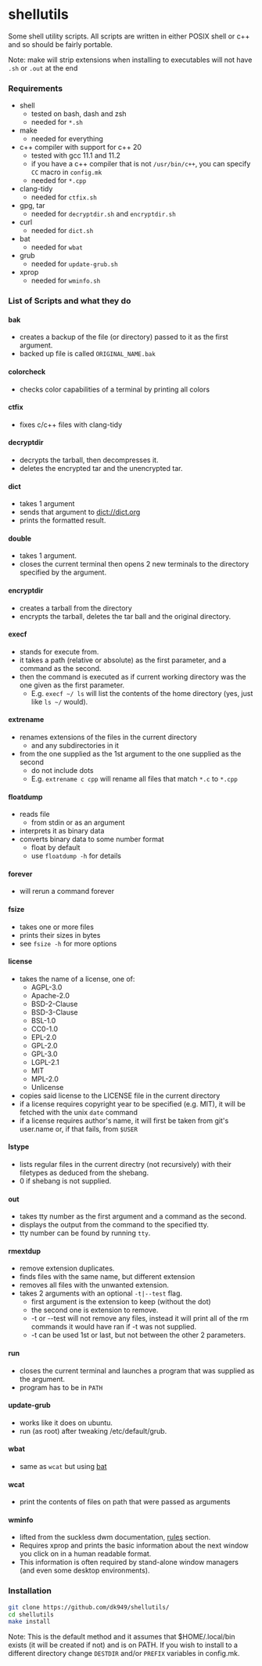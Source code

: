 # shellutils

Some shell utility scripts. All scripts are written in either POSIX shell or c++
and so should be fairly portable.

Note: make will strip extensions when installing to executables will not have
`.sh` or `.out` at the end

### Requirements

* shell
  * tested on bash, dash and zsh
  * needed for `*.sh`
* make
  * needed for everything
* c++ compiler with support for c++ 20
  * tested with gcc 11.1 and 11.2
  * if you have a c++ compiler that is not `/usr/bin/c++`, you can specify `CC`
    macro in `config.mk`
  * needed for `*.cpp`
* clang-tidy
  * needed for `ctfix.sh`
* gpg, tar
  * needed for `decryptdir.sh` and `encryptdir.sh`
* curl
  * needed for `dict.sh`
* bat
  * needed for `wbat`
* grub
  * needed for `update-grub.sh`
* xprop
  * needed for `wminfo.sh`

### List of Scripts and what they do

#### bak

* creates a backup of the file (or directory) passed to it as the first
  argument.
* backed up file is called `ORIGINAL_NAME.bak`

#### colorcheck

* checks color capabilities of a terminal by printing all colors

#### ctfix

* fixes c/c++ files with clang-tidy

#### decryptdir

* decrypts the tarball, then decompresses it.
* deletes the encrypted tar and the unencrypted tar.

#### dict

* takes 1 argument
* sends that argument to <dict://dict.org>
* prints the formatted result.

#### double

* takes 1 argument.
* closes the current terminal then opens 2 new terminals to the directory
  specified by the argument.

#### encryptdir

* creates a tarball from the directory
* encrypts the tarball, deletes the tar ball and the original directory.

#### execf

* stands for execute from.
* it takes a path (relative or absolute) as the first parameter, and a command
  as the second.
* then the command is executed as if current working directory was the one given
  as the first parameter.
  * E.g. `execf ~/ ls` will list the contents of the home directory (yes, just
    like `ls ~/` would).

#### extrename

* renames extensions of the files in the current directory
  * and any subdirectories in it
* from the one supplied as the 1st argument to the one supplied as the second
  * do not include dots
  * E.g. `extrename c cpp` will rename all files that match `*.c` to `*.cpp`

#### floatdump

* reads file
  * from stdin or as an argument
* interprets it as binary data
* converts binary data to some number format
  * float by default
  * use `floatdump -h` for details

#### forever

* will rerun a command forever

#### fsize

* takes one or more files
* prints their sizes in bytes
* see `fsize -h` for more options

#### license

* takes the name of a license, one of:
  * AGPL-3.0
  * Apache-2.0
  * BSD-2-Clause
  * BSD-3-Clause
  * BSL-1.0
  * CC0-1.0
  * EPL-2.0
  * GPL-2.0
  * GPL-3.0
  * LGPL-2.1
  * MIT
  * MPL-2.0
  * Unlicense
* copies said license to the LICENSE file in the current directory
* if a license requires copyright year to be specified (e.g. MIT), it will be
  fetched with the unix `date` command
* if a license requires author's name, it will first be taken from git's
  user.name or, if that fails, from `$USER`

#### lstype

* lists regular files in the current directry (not recursively) with their
  filetypes as deduced from the shebang.
* 0 if shebang is not supplied.

#### out

* takes tty number as the first argument and a command as the second.
* displays the output from the command to the specified tty.
* tty number can be found by running `tty`.

#### rmextdup

* remove extension duplicates.
* finds files with the same name, but different extension
* removes all files with the unwanted extension.
* takes 2 arguments with an optional `-t|--test` flag.
  * first argument is the extension to keep (without the dot)
  * the second one is extension to remove.
  * -t or --test will not remove any files, instead it will print all of the rm
    commands it would have ran if -t was not supplied.
  * -t can be used 1st or last, but not between the other 2 parameters.

#### run

* closes the current terminal and launches a program that was supplied as the
  argument.
* program has to be in `PATH`

#### update-grub

* works like it does on ubuntu.
* run (as root) after tweaking /etc/default/grub.

#### wbat

* same as `wcat` but using [bat](https://github.com/sharkdp/bat)

#### wcat

* print the contents of files on path that were passed as arguments

#### wminfo

* lifted from the suckless dwm documentation,
  [rules](https://dwm.suckless.org/customisation/rules/) section.
* Requires xprop and prints the basic information about the next window you
  click on in a human readable format.
* This information is often required by stand-alone window managers (and even
  some desktop environments).

### Installation

``` sh
git clone https://github.com/dk949/shellutils/
cd shellutils
make install
```

Note: This is the default method and it assumes that $HOME/.local/bin exists (it
will be created if not) and is on PATH. If you wish to install to a different
directory change `DESTDIR` and/or `PREFIX` variables in config.mk.
